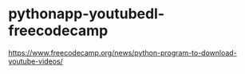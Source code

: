 # pythonapp-youtubedl-freecodecamp

https://www.freecodecamp.org/news/python-program-to-download-youtube-videos/
